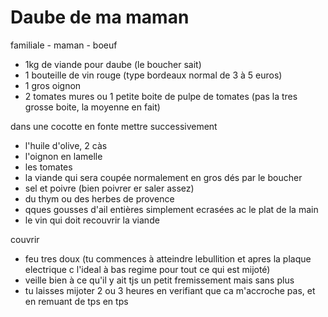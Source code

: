 #  Daube de ma maman

familiale - maman - boeuf

* 1kg de viande pour daube (le boucher sait)
* 1 bouteille de vin rouge (type bordeaux normal de 3 à 5 euros)
* 1 gros oignon
* 2 tomates mures ou 1 petite boite de pulpe de tomates (pas la tres grosse boite, la moyenne en fait)

dans une cocotte en fonte mettre successivement
* l'huile d'olive,  2 càs
* l'oignon en lamelle
* les tomates
* la viande qui sera coupée normalement en gros dés par le boucher
* sel et poivre (bien poivrer er saler assez)
* du thym ou des herbes de provence
* qques gousses d'ail entières simplement ecrasées ac le plat de la main
* le vin qui doit recouvrir la viande

couvrir
* feu tres doux (tu commences à atteindre lebullition et apres la plaque electrique c l'ideal à bas regime pour tout ce qui est mijoté)
* veille bien à ce qu'il y ait tjs un petit fremissement mais sans plus
* tu laisses mijoter 2 ou 3 heures en verifiant que ca m'accroche pas, et en remuant de tps en tps
